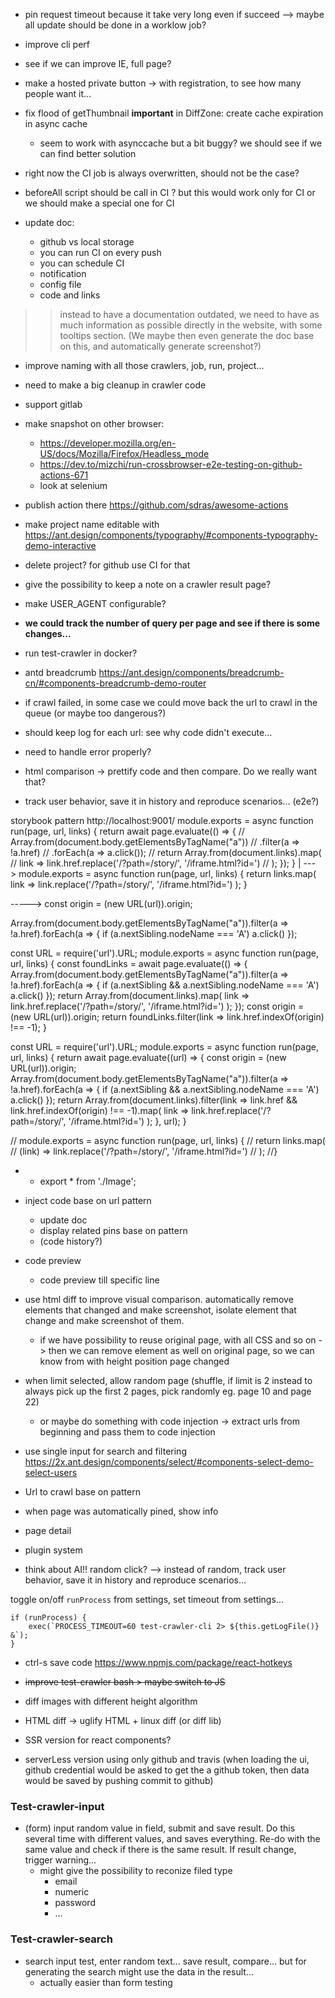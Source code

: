 - pin request timeout because it take very long even if succeed
--> maybe all update should be done in a worklow job?

- improve cli perf

- see if we can improve IE, full page?

- make a hosted private button -> with registration, to see how many people want it...

- fix flood of getThumbnail **important** in DiffZone: create cache expiration in async cache
    - seem to work with asynccache but a bit buggy? we should see if we can find better solution

- right now the CI job is always overwritten, should not be the case?
- beforeAll script should be call in CI ?
  but this would work only for CI
  or we should make a special one for CI

- update doc:
    + github vs local storage
    + you can run CI on every push
    + you can schedule CI
    + notification
    + config file
    + code and links
>> instead to have a documentation outdated, we need to have as much information as possible directly in the website, with some tooltips section. (We maybe then even generate the doc base on this, and automatically generate screenshot?)

- improve naming with all those crawlers, job, run, project...
- need to make a big cleanup in crawler code

- support gitlab

- make snapshot on other browser:
    - https://developer.mozilla.org/en-US/docs/Mozilla/Firefox/Headless_mode
    - https://dev.to/mizchi/run-crossbrowser-e2e-testing-on-github-actions-671
    - look at selenium

- publish action there https://github.com/sdras/awesome-actions

- make project name editable with https://ant.design/components/typography/#components-typography-demo-interactive
- delete project? for github use CI for that
- give the possibility to keep a note on a crawler result page?
- make USER_AGENT configurable?

- **we could track the number of query per page and see if there is some changes...**


- run test-crawler in docker?


- antd breadcrumb https://ant.design/components/breadcrumb-cn/#components-breadcrumb-demo-router


- if crawl failed, in some case we could move back the url to crawl in the queue (or maybe too dangerous?)
- should keep log for each url: see why code didn't execute...
- need to handle error properly?




- html comparison -> prettify code and then compare. Do we really want that?


- track user behavior, save it in history and reproduce scenarios... (e2e?)


storybook
pattern http://localhost:9001/
module.exports = async function run(page, url, links) {
    return await page.evaluate(() => {
        // Array.from(document.body.getElementsByTagName("a"))
        //      .filter(a => !a.href)
        //      .forEach(a => a.click());
        // return Array.from(document.links).map(
        //     link => link.href.replace('/?path=/story/', '/iframe.html?id=')
        // );
    });
}
|
--->
        module.exports = async function run(page, url, links) {
            return links.map(
                link => link.replace('/?path=/story/', '/iframe.html?id=')
            );
        }

----->
const origin = (new URL(url)).origin;

Array.from(document.body.getElementsByTagName("a")).filter(a => !a.href).forEach(a => {
  if (a.nextSibling.nodeName === 'A') a.click()
});


const URL = require('url').URL;
module.exports = async function run(page, url, links) {
    const foundLinks = await page.evaluate(() => {
        Array.from(document.body.getElementsByTagName("a")).filter(a => !a.href).forEach(a => {
            if (a.nextSibling && a.nextSibling.nodeName === 'A') a.click()
        });
        return Array.from(document.links).map(
            link => link.href.replace('/?path=/story/', '/iframe.html?id=')
        );
    });
    const origin = (new URL(url)).origin;
    return foundLinks.filter(link => link.href.indexOf(origin) !== -1);
}


const URL = require('url').URL;
module.exports = async function run(page, url, links) {
    return await page.evaluate((url) => {
        const origin = (new URL(url)).origin;
        Array.from(document.body.getElementsByTagName("a")).filter(a => !a.href).forEach(a => {
            if (a.nextSibling && a.nextSibling.nodeName === 'A') a.click()
        });
        return Array.from(document.links).filter(link => link.href && link.href.indexOf(origin) !== -1).map(
            link => link.href.replace('/?path=/story/', '/iframe.html?id=')
        );
    }, url);
}



// module.exports = async function run(page, url, links) {
//     return links.map(
//        (link) => link.replace('/?path=/story/', '/iframe.html?id=')
//    );
//}




- - export * from './Image';

- inject code base on url pattern
    - update doc
    - display related pins base on pattern
    - (code history?)

- code preview
    - code preview till specific line

- use html diff to improve visual comparison. automatically remove elements that changed and make screenshot, isolate element that change and make screenshot of them.
    - if we have possibility to reuse original page, with all CSS and so on -> then we can remove element as well on original page, so we can know from with height position page changed

- when limit selected, allow random page (shuffle, if limit is 2 instead to always pick up the first 2 pages, pick randomly eg. page 10 and page 22)
    - or maybe do something with code injection
    -> extract urls from beginning and pass them to code injection

- use single input for search and filtering
        https://2x.ant.design/components/select/#components-select-demo-select-users

- Url to crawl base on pattern

- when page was automatically pined, show info

- page detail

- plugin system

- think about AI!! random click?
    --> instead of random, track user behavior, save it in history and reproduce scenarios...


toggle on/off `runProcess` from settings, set timeout from settings...
```tsx
if (runProcess) {
    exec(`PROCESS_TIMEOUT=60 test-crawler-cli 2> ${this.getLogFile()} &`);
}
```

- ctrl-s save code https://www.npmjs.com/package/react-hotkeys

- ~~improve test-crawler bash > maybe switch to JS~~




- diff images with different height algorithm

- HTML diff -> uglify HTML + linux diff (or diff lib)

- SSR version for react components?

- serverLess version using only github and travis (when loading the ui, github credential would be asked to get the a github token, then data would be saved by pushing commit to github)

### Test-crawler-input

- (form) input random value in field, submit and save result. Do this several time with different values, and saves everything. Re-do with the same value and check if there is the same result. If result change, trigger warning...
    - might give the possibility to reconize filed type
        - email
        - numeric
        - password
        - ...

### Test-crawler-search

- search input test, enter random text... save result, compare... but for generating the search might use the data in the result...
    - actually easier than form testing